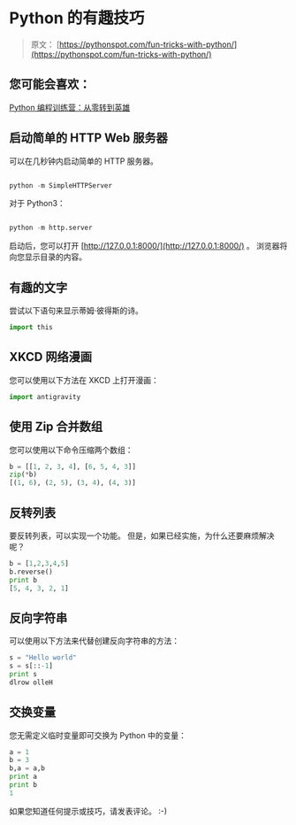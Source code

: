 # Python 的有趣技巧

> 原文： [https://pythonspot.com/fun-tricks-with-python/](https://pythonspot.com/fun-tricks-with-python/)

## 您可能会喜欢：

[Python 编程训练营：从零转到英雄](https://gum.co/dcsp)

## 启动简单的 HTTP Web 服务器

可以在几秒钟内启动简单的 HTTP 服务器。

```py

python -m SimpleHTTPServer

```

对于 Python3：

```py

python -m http.server

```

启动后，您可以打开 [http://127.0.0.1:8000/](http://127.0.0.1:8000/) 。 浏览器将向您显示目录的内容。

## 有趣的文字

尝试以下语句来显示蒂姆·彼得斯的诗。

```py
import this

```

## XKCD 网络漫画

您可以使用以下方法在 XKCD 上打开漫画：

```py
import antigravity

```

## 使用 Zip 合并数组

您可以使用以下命令压缩两个数组：

```py
b = [[1, 2, 3, 4], [6, 5, 4, 3]]
zip(*b)
[(1, 6), (2, 5), (3, 4), (4, 3)]

```

## 反转列表

要反转列表，可以实现一个功能。 但是，如果已经实施，为什么还要麻烦解决呢？

```py
b = [1,2,3,4,5]
b.reverse()
print b
[5, 4, 3, 2, 1]

```

## 反向字符串

可以使用以下方法来代替创建反向字符串的方法：

```py
s = "Hello world"
s = s[::-1]
print s
dlrow olleH

```

## 交换变量

您无需定义临时变量即可交换为 Python 中的变量：

```py
a = 1
b = 3
b,a = a,b
print a
print b
1

```

如果您知道任何提示或技巧，请发表评论。 :-)